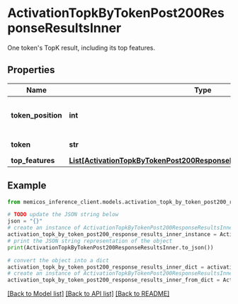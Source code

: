 # ActivationTopkByTokenPost200ResponseResultsInner

One token's TopK result, including its top features.

## Properties

Name | Type | Description | Notes
------------ | ------------- | ------------- | -------------
**token_position** | **int** | The index of the token in the prompt. | 
**token** | **str** | The token string | 
**top_features** | [**List[ActivationTopkByTokenPost200ResponseResultsInnerTopFeaturesInner]**](ActivationTopkByTokenPost200ResponseResultsInnerTopFeaturesInner.md) |  | 

## Example

```python
from memicos_inference_client.models.activation_topk_by_token_post200_response_results_inner import ActivationTopkByTokenPost200ResponseResultsInner

# TODO update the JSON string below
json = "{}"
# create an instance of ActivationTopkByTokenPost200ResponseResultsInner from a JSON string
activation_topk_by_token_post200_response_results_inner_instance = ActivationTopkByTokenPost200ResponseResultsInner.from_json(json)
# print the JSON string representation of the object
print(ActivationTopkByTokenPost200ResponseResultsInner.to_json())

# convert the object into a dict
activation_topk_by_token_post200_response_results_inner_dict = activation_topk_by_token_post200_response_results_inner_instance.to_dict()
# create an instance of ActivationTopkByTokenPost200ResponseResultsInner from a dict
activation_topk_by_token_post200_response_results_inner_from_dict = ActivationTopkByTokenPost200ResponseResultsInner.from_dict(activation_topk_by_token_post200_response_results_inner_dict)
```
[[Back to Model list]](../README.md#documentation-for-models) [[Back to API list]](../README.md#documentation-for-api-endpoints) [[Back to README]](../README.md)


